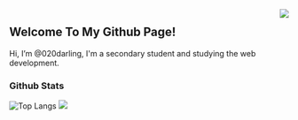 <img align="right" src="https://count.getloli.com/get/@:020darling?theme=rule34">

## Welcome To My Github Page!

Hi, I’m @020darling, I'm a secondary student and studying the web development.

### Github Stats

![Top Langs](https://github-readme-stats-xncp.vercel.app/api/top-langs/?username=020darling&langs_count=6)
![](https://github-readme-stats-xncp.vercel.app/api/top-langs/?username=020darling&layout=compact&langs_count=6)
